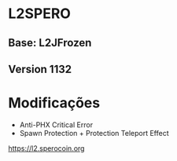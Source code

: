 # L2SPERO

## Base: L2JFrozen
## Version 1132


# Modificações
* Anti-PHX Critical Error
* Spawn Protection + Protection Teleport Effect

https://l2.sperocoin.org
 
